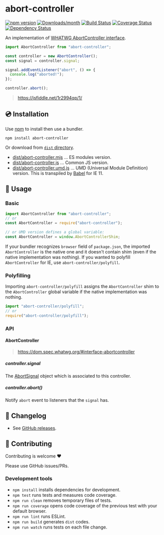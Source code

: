 # abort-controller

[![npm version](https://img.shields.io/npm/v/abort-controller.svg)](https://www.npmjs.com/package/abort-controller)
[![Downloads/month](https://img.shields.io/npm/dm/abort-controller.svg)](http://www.npmtrends.com/abort-controller)
[![Build Status](https://travis-ci.org/mysticatea/abort-controller.svg?branch=master)](https://travis-ci.org/mysticatea/abort-controller)
[![Coverage Status](https://codecov.io/gh/mysticatea/abort-controller/branch/master/graph/badge.svg)](https://codecov.io/gh/mysticatea/abort-controller)
[![Dependency Status](https://david-dm.org/mysticatea/abort-controller.svg)](https://david-dm.org/mysticatea/abort-controller)

An implementation of [WHATWG AbortController interface](https://dom.spec.whatwg.org/#interface-abortcontroller).

```js
import AbortController from "abort-controller";

const controller = new AbortController();
const signal = controller.signal;

signal.addEventListener("abort", () => {
  console.log("aborted!");
});

controller.abort();
```

> https://jsfiddle.net/1r2994qp/1/

## 💿 Installation

Use [npm](https://www.npmjs.com/) to install then use a bundler.

```
npm install abort-controller
```

Or download from [`dist` directory](./dist).

- [dist/abort-controller.mjs](dist/abort-controller.mjs) ... ES modules version.
- [dist/abort-controller.js](dist/abort-controller.js) ... Common JS version.
- [dist/abort-controller.umd.js](dist/abort-controller.umd.js) ... UMD (Universal Module Definition) version. This is transpiled by [Babel](https://babeljs.io/) for IE 11.

## 📖 Usage

### Basic

```js
import AbortController from "abort-controller";
// or
const AbortController = require("abort-controller");

// or UMD version defines a global variable:
const AbortController = window.AbortControllerShim;
```

If your bundler recognizes `browser` field of `package.json`, the imported `AbortController` is the native one and it doesn't contain shim (even if the native implementation was nothing).
If you wanted to polyfill `AbortController` for IE, use `abort-controller/polyfill`.

### Polyfilling

Importing `abort-controller/polyfill` assigns the `AbortController` shim to the `AbortController` global variable if the native implementation was nothing.

```js
import "abort-controller/polyfill";
// or
require("abort-controller/polyfill");
```

### API

#### AbortController

> https://dom.spec.whatwg.org/#interface-abortcontroller

##### controller.signal

The [AbortSignal](https://dom.spec.whatwg.org/#interface-AbortSignal) object which is associated to this controller.

##### controller.abort()

Notify `abort` event to listeners that the `signal` has.

## 📰 Changelog

- See [GitHub releases](https://github.com/mysticatea/abort-controller/releases).

## 🍻 Contributing

Contributing is welcome ❤️

Please use GitHub issues/PRs.

### Development tools

- `npm install` installs dependencies for development.
- `npm test` runs tests and measures code coverage.
- `npm run clean` removes temporary files of tests.
- `npm run coverage` opens code coverage of the previous test with your default browser.
- `npm run lint` runs ESLint.
- `npm run build` generates `dist` codes.
- `npm run watch` runs tests on each file change.
